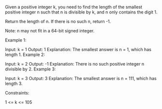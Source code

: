Given a positive integer k, you need to find the length of the smallest positive integer n such that n is divisible by k, and n only contains the digit 1.

Return the length of n. If there is no such n, return -1.

Note: n may not fit in a 64-bit signed integer.

 

Example 1:

Input: k = 1
Output: 1
Explanation: The smallest answer is n = 1, which has length 1.
Example 2:

Input: k = 2
Output: -1
Explanation: There is no such positive integer n divisible by 2.
Example 3:

Input: k = 3
Output: 3
Explanation: The smallest answer is n = 111, which has length 3.
 

Constraints:

1 <= k <= 105